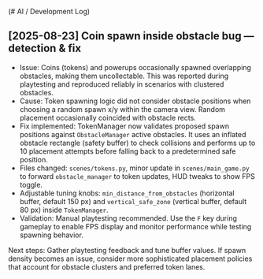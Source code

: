 (# AI / Development Log)

## [2025-08-23] Coin spawn inside obstacle bug — detection & fix

- Issue: Coins (tokens) and powerups occasionally spawned overlapping obstacles, making them uncollectable. This was reported during playtesting and reproduced reliably in scenarios with clustered obstacles.
- Cause: Token spawning logic did not consider obstacle positions when choosing a random spawn x/y within the camera view. Random placement occasionally coincided with obstacle rects.
- Fix implemented: TokenManager now validates proposed spawn positions against `ObstacleManager` active obstacles. It uses an inflated obstacle rectangle (safety buffer) to check collisions and performs up to 10 placement attempts before falling back to a predetermined safe position.
- Files changed: `scenes/tokens.py`, minor update in `scenes/main_game.py` to forward `obstacle_manager` to token updates, HUD tweaks to show FPS toggle.
- Adjustable tuning knobs: `min_distance_from_obstacles` (horizontal buffer, default 150 px) and `vertical_safe_zone` (vertical buffer, default 80 px) inside `TokenManager`.
- Validation: Manual playtesting recommended. Use the `F` key during gameplay to enable FPS display and monitor performance while testing spawning behavior.

Next steps: Gather playtesting feedback and tune buffer values. If spawn density becomes an issue, consider more sophisticated placement policies that account for obstacle clusters and preferred token lanes.

